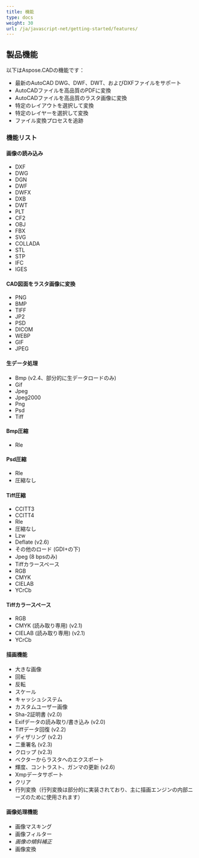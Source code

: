 ```yaml
---
title: 機能
type: docs
weight: 30
url: /ja/javascript-net/getting-started/features/
---
```


## **製品機能**
以下はAspose.CADの機能です：

- 最新のAutoCAD DWG、DWF、DWT、およびDXFファイルをサポート
- AutoCADファイルを高品質のPDFに変換
- AutoCADファイルを高品質のラスタ画像に変換
- 特定のレイアウトを選択して変換
- 特定のレイヤーを選択して変換
- ファイル変換プロセスを追跡

### **機能リスト**
#### **画像の読み込み**
- DXF
- DWG
- DGN
- DWF
- DWFX
- DXB
- DWT
- PLT
- CF2
- OBJ
- FBX
- SVG
- COLLADA
- STL
- STP
- IFC
- IGES

#### **CAD図面をラスタ画像に変換**
- PNG
- BMP
- TIFF
- JP2
- PSD
- DICOM
- WEBP
- GIF
- JPEG

#### **生データ処理**
- Bmp (v2.4、部分的に生データロードのみ)
- Gif
- Jpeg
- Jpeg2000
- Png
- Psd
- Tiff

#### **Bmp圧縮**
- Rle

#### **Psd圧縮**
- Rle
- 圧縮なし

#### **Tiff圧縮**
- CCITT3
- CCITT4
- Rle
- 圧縮なし
- Lzw
- Deflate (v2.6)
- その他のロード (GDI+の下)
- Jpeg (8 bpsのみ)
- Tiffカラースペース
- RGB
- CMYK
- CIELAB
- YCrCb

#### **Tiffカラースペース**
- RGB    
- CMYK (読み取り専用) (v2.1)
- CIELAB (読み取り専用) (v2.1)
- YCrCb

#### **描画機能**
- 大きな画像    
- 回転    
- 反転    
- スケール    
- キャッシュシステム    
- カスタムユーザー画像    
- Sha-2証明書 (v2.0)
- Exifデータの読み取り/書き込み (v2.0)
- Tiffデータ回復 (v2.2)
- ディザリング (v2.2)
- 二重署名 (v2.3)
- クロップ (v2.3)
- ベクターからラスタへのエクスポート    
- 輝度、コントラスト、ガンマの更新 (v2.6)
- Xmpデータサポート
- クリア
- 行列変換（行列変換は部分的に実装されており、主に描画エンジンの内部ニーズのために使用されます）

#### **画像処理機能**
- 画像マスキング
- 画像フィルター
- *画像の傾斜補正*
- 画像変換
